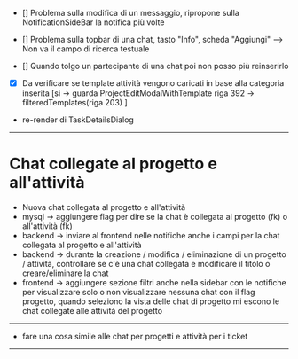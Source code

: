 - [] Problema sulla modifica di un messaggio, ripropone sulla NotificationSideBar la notifica più volte

- [] Problema sulla topbar di una chat, tasto "Info", scheda "Aggiungi" --> Non va il campo di ricerca testuale

- [] Quando tolgo un partecipante di una chat poi non posso più reinserirlo

- [x] Da verificare se template attività vengono caricati in base alla categoria inserita [si -> guarda ProjectEditModalWithTemplate riga 392 -> filteredTemplates(riga 203) ]

- re-render di TaskDetailsDialog

--- 
# Chat collegate al progetto e all'attività
- Nuova chat collegata al progetto e all'attività
- mysql -> aggiungere flag per dire se la chat è collegata al progetto (fk) o all'attività (fk)
- backend -> inviare al frontend nelle notifiche anche i campi per la chat collegata al progetto e all'attività
- backend -> durante la creazione / modifica / eliminazione di un progetto / attività, controllare se c'è una chat collegata e modificare il titolo o creare/eliminare la chat
- frontend -> aggiungere sezione filtri anche nella sidebar con le notifiche per visualizzare solo o non visualizzare nessuna chat con il flag progetto, quando seleziono la vista delle chat di progetto mi escono le chat collegate alle attività del progetto
---

- fare una cosa simile alle chat per progetti e attività per i ticket

---